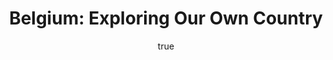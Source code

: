 ---
title: "Belgium: Exploring Our Own Country"
pubDate: 2024-08-03
description: You don't have to go far to have fun, let's explore Belgium togheter, in search for some hidden gems.
author:
  name: Maryse
  image: /images/maryse-lejoly.jpg
image:
  url: /images/belgium/belgium_01.jpg
  alt: Broeltorens in Kortrijk
category:
  name: Belgium
  slug: belgium
slug: belgium
---